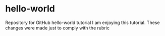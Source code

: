 # hello-world
Repository for GitHub hello-world tutorial
I am enjoying this tutorial.
These changes were made just to comply with the rubric
